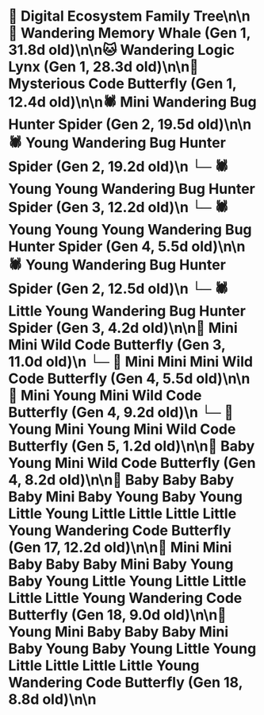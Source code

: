 # 🌳 Digital Ecosystem Family Tree\n\n🐋 Wandering Memory Whale (Gen 1, 31.8d old)\n\n🐱 Wandering Logic Lynx (Gen 1, 28.3d old)\n\n🦋 Mysterious Code Butterfly (Gen 1, 12.4d old)\n\n🕷️ Mini Wandering Bug Hunter Spider (Gen 2, 19.5d old)\n\n🕷️ Young Wandering Bug Hunter Spider (Gen 2, 19.2d old)\n  └─ 🕷️ Young Young Wandering Bug Hunter Spider (Gen 3, 12.2d old)\n    └─ 🕷️ Young Young Young Wandering Bug Hunter Spider (Gen 4, 5.5d old)\n\n🕷️ Young Wandering Bug Hunter Spider (Gen 2, 12.5d old)\n  └─ 🕷️ Little Young Wandering Bug Hunter Spider (Gen 3, 4.2d old)\n\n🦋 Mini Mini Wild Code Butterfly (Gen 3, 11.0d old)\n  └─ 🦋 Mini Mini Mini Wild Code Butterfly (Gen 4, 5.5d old)\n\n🦋 Mini Young Mini Wild Code Butterfly (Gen 4, 9.2d old)\n  └─ 🦋 Young Mini Young Mini Wild Code Butterfly (Gen 5, 1.2d old)\n\n🦋 Baby Young Mini Wild Code Butterfly (Gen 4, 8.2d old)\n\n🦋 Baby Baby Baby Baby Mini Baby Young Baby Young Little Young Little Little Little Little Young Wandering Code Butterfly (Gen 17, 12.2d old)\n\n🦋 Mini Mini Baby Baby Baby Mini Baby Young Baby Young Little Young Little Little Little Little Young Wandering Code Butterfly (Gen 18, 9.0d old)\n\n🦋 Young Mini Baby Baby Baby Mini Baby Young Baby Young Little Young Little Little Little Little Young Wandering Code Butterfly (Gen 18, 8.8d old)\n\n